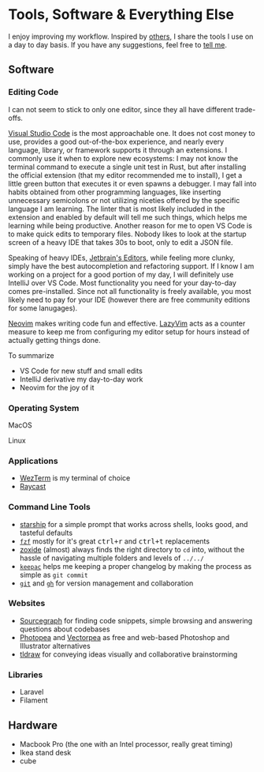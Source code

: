 # Tools, Software & Everything Else

I enjoy improving my workflow.
Inspired by [others](https://uses.tech), I share the tools I use on a day to day basis.
If you have any suggestions, feel free to [tell me](#TODO).

## Software

### Editing Code

I can not seem to stick to only one editor, since they all have different trade-offs.

[Visual Studio Code](https://code.visualstudio.com) is the most approachable one.
It does not cost money to use, provides a good out-of-the-box experience, and nearly every language, library, or framework supports it through an extensions.
I commonly use it when to explore new ecosystems:
I may not know the terminal command to execute a single unit test in Rust, but after installing the official extension (that my editor recommended me to install), I get a little green button that executes it or even spawns a debugger.
I may fall into habits obtained from other programming languages, like inserting unnecessary semicolons or not utilizing niceties offered by the specific language I am learning. 
The linter that is most likely included in the extension and enabled by default will tell me such things, which helps me learning while being productive.
Another reason for me to open VS Code is to make quick edits to temporary files.
Nobody likes to look at the startup screen of a heavy IDE that takes 30s to boot, only to edit a JSON file.

Speaking of heavy IDEs, [Jetbrain's Editors](https://www.jetbrains.com), while feeling more clunky, simply have the best autocompletion and refactoring support.
If I know I am working on a project for a good portion of my day, I will definitely use IntelliJ over VS Code.
Most functionality you need for your day-to-day comes pre-installed.
Since not all functionality is freely available, you most likely need to pay for your IDE (however there are free community editions for some lanugages).

[Neovim](https://neovim.io) makes writing code fun and effective.
[LazyVim](https://www.lazyvim.org) acts as a counter measure to keep me from configuring my editor setup for hours instead of actually getting things done.

To summarize
- VS Code for new stuff and small edits
- IntelliJ derivative my day-to-day work
- Neovim for the joy of it

### Operating System

MacOS

Linux

### Applications

- [WezTerm](https://wezfurlong.org/wezterm) is my terminal of choice
- [Raycast](https://www.raycast.com)

### Command Line Tools

- [starship](https://starship.rs) for a simple prompt that works across shells, looks good, and tasteful defaults
- [`fzf`](https://github.com/junegunn/fzf) mostly for it's great <kbd>ctrl+r</kbd> and <kbd>ctrl+t</kbd> replacements
- [zoxide](https://github.com/ajeetdsouza/zoxide) (almost) always finds the right directory to `cd` into, without the hassle of navigating multiple folders and levels of `../../`
- [`keepac`](https://github.com/NiclasvanEyk/keepac) helps me keeping a proper changelog by making the process as simple as `git commit`
- [`git`](https://git-scm.com) and [`gh`](https://cli.github.com) for version management and collaboration

### Websites

- [Sourcegraph](https://sourcegraph.com) for finding code snippets, simple browsing and answering questions about codebases
- [Photopea](https://www.photopea.com) and [Vectorpea](https://www.vectorpea.com) as free and web-based Photoshop and Illustrator alternatives
- [tldraw](https://www.tldraw.com) for conveying ideas visually and collaborative brainstorming

### Libraries

- Laravel
- Filament

## Hardware

- Macbook Pro (the one with an Intel processor, really great timing)
- Ikea stand desk
- cube

